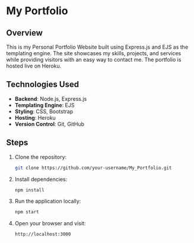 # My Portfolio

## Overview

This is my Personal Portfolio Website built using Express.js and EJS as the templating engine. The site showcases my skills, projects, and services while providing visitors with an easy way to contact me. The portfolio is hosted live on Heroku.

## Technologies Used
- **Backend**: Node.js, Express.js
- **Templating Engine**: EJS
- **Styling**: CSS, Bootstrap
- **Hosting**: Heroku
- **Version Control**: Git, GitHub

## Steps
1. Clone the repository:
   ```sh
   git clone https://github.com/your-username/My_Portfolio.git
   ```
2. Install dependencies:
   ```sh
   npm install
   ```
3. Run the application locally:
   ```sh
   npm start
   ```
4. Open your browser and visit:
   ```sh
   http://localhost:3000
   ```
